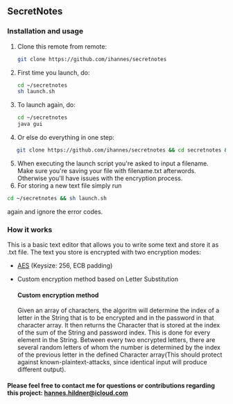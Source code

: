 ## SecretNotes

### Installation and usage
1. Clone this remote from remote:
    ```bash
    git clone https://github.com/ihannes/secretnotes
    ```
2. First time you launch, do:
    ```bash
    cd ~/secretnotes
    sh launch.sh
    ```
3. To launch again, do:
    ```bash
    cd ~/secretnotes
    java gui
    ```
4. Or else do everything in one step:
 ```bash
    git clone https://github.com/ihannes/secretnotes && cd secretnotes && sh launch.sh
 ```
5. When executing the launch script you're asked to input a filename. Make sure you're saving your file with filename.txt afterwords. Otherwise you'll have issues with the encryption process.
6. For storing a new text file simply run
 ```bash
cd ~/secretnotes && sh launch.sh
```
again and ignore the error codes.
### How it works
This is a basic text editor that allows you to write some text and store it as .txt file. The text you store is encrypted with two encryption modes:
- [AES](en.wikipedia.org/AES) (Keysize: 256, ECB padding)
- Custom encryption method based on Letter Substitution

    #### Custom encryption method
    Given an array of characters, the algoritm will determine the index of a letter in the String that is to be encrypted and in the password in that character array. It then returns the Character that is stored at the index of the sum of the String and password index. This is done for every element in the String. Between every two encrypted letters, there are several random letters of whom the number is determined by the index of the previous letter in the defined Character array(This should protect against known-plaintext-attacks, since identical input will produce different output).

#### Please feel free to contact me for questions or contributions regarding this project: hannes.hildner@icloud.com
